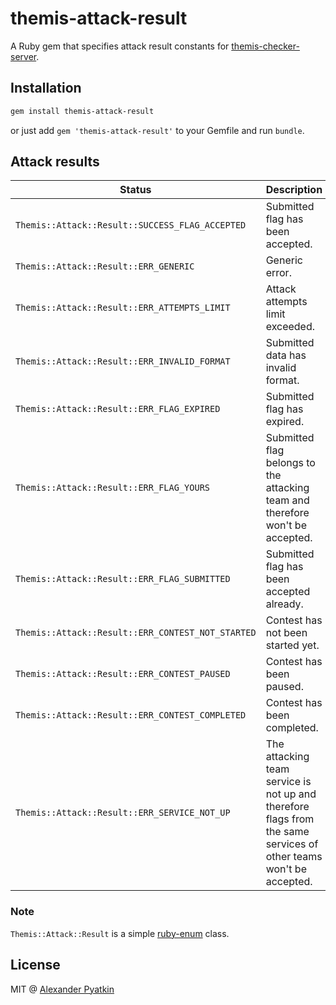 # themis-attack-result
A Ruby gem that specifies attack result constants for [themis-checker-server](https://github.com/aspyatkin/themis-checker-server).

## Installation
```sh
gem install themis-attack-result
```
or just add `gem 'themis-attack-result'` to your Gemfile and run `bundle`.

## Attack results
| Status | Description |
|--------|-------------|
|`Themis::Attack::Result::SUCCESS_FLAG_ACCEPTED`|Submitted flag has been accepted.|
|`Themis::Attack::Result::ERR_GENERIC`|Generic error.|
|`Themis::Attack::Result::ERR_ATTEMPTS_LIMIT`|Attack attempts limit exceeded.|
|`Themis::Attack::Result::ERR_INVALID_FORMAT`|Submitted data has invalid format.|
|`Themis::Attack::Result::ERR_FLAG_EXPIRED`|Submitted flag has expired.|
|`Themis::Attack::Result::ERR_FLAG_YOURS`|Submitted flag belongs to the attacking team and therefore won't be accepted.|
|`Themis::Attack::Result::ERR_FLAG_SUBMITTED`|Submitted flag has been accepted already.|
|`Themis::Attack::Result::ERR_CONTEST_NOT_STARTED`|Contest has not been started yet.|
|`Themis::Attack::Result::ERR_CONTEST_PAUSED`|Contest has been paused.|
|`Themis::Attack::Result::ERR_CONTEST_COMPLETED`|Contest has been completed.|
|`Themis::Attack::Result::ERR_SERVICE_NOT_UP`|The attacking team service is not up and therefore flags from the same services of other teams won't be accepted.|

### Note
`Themis::Attack::Result` is a simple [ruby-enum](https://github.com/dblock/ruby-enum) class.

## License
MIT @ [Alexander Pyatkin](https://github.com/aspyatkin)
